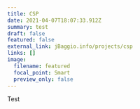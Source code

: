 ```yaml
---
title: CSP
date: 2021-04-07T18:07:33.912Z
summary: test
draft: false
featured: false
external_link: jBaggio.info/projects/csp
links: []
image:
  filename: featured
  focal_point: Smart
  preview_only: false
---
```

Test